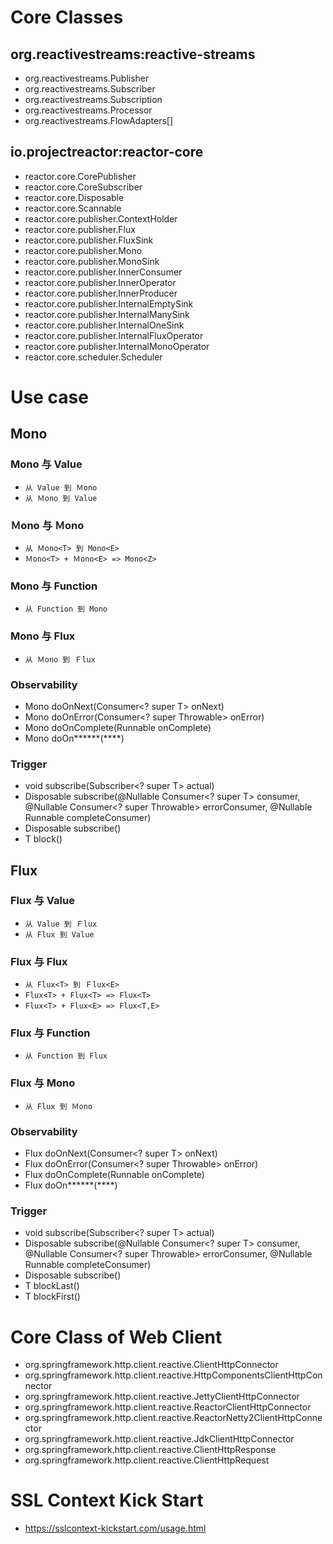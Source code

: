 # Core Classes
## org.reactivestreams:reactive-streams
- org.reactivestreams.Publisher
- org.reactivestreams.Subscriber
- org.reactivestreams.Subscription
- org.reactivestreams.Processor
- org.reactivestreams.FlowAdapters[]
## io.projectreactor:reactor-core
- reactor.core.CorePublisher
- reactor.core.CoreSubscriber
- reactor.core.Disposable
- reactor.core.Scannable
- reactor.core.publisher.ContextHolder
- reactor.core.publisher.Flux
- reactor.core.publisher.FluxSink
- reactor.core.publisher.Mono
- reactor.core.publisher.MonoSink
- reactor.core.publisher.InnerConsumer
- reactor.core.publisher.InnerOperator
- reactor.core.publisher.InnerProducer
- reactor.core.publisher.InternalEmptySink
- reactor.core.publisher.InternalManySink
- reactor.core.publisher.InternalOneSink
- reactor.core.publisher.InternalFluxOperator
- reactor.core.publisher.InternalMonoOperator
- reactor.core.scheduler.Scheduler


# Use case
## Mono
### Mono 与 Value
- ```从 Value 到 Ｍono```
- ```从 Ｍono 到 Value```
### Ｍono 与 Ｍono
- ```从 Ｍono<T> 到 Mono<E>```
- ```Ｍono<T> + Ｍono<E> => Mono<Z>```
### Mono 与 Function
- ```从 Function 到 Mono```
### Mono 与 Flux
- ```从 Ｍono 到 Ｆlux```
### Observability
- Mono<T> doOnNext(Consumer<? super T> onNext)
- Mono<T> doOnError(Consumer<? super Throwable> onError)
- Mono<T> doOnComplete(Runnable onComplete)
- Mono<T> doOn******(****)
### Trigger
- void subscribe(Subscriber<? super T> actual)
- Disposable subscribe(@Nullable Consumer<? super T> consumer, @Nullable Consumer<? super Throwable> errorConsumer, @Nullable Runnable completeConsumer)
- Disposable subscribe()
- T block()

## Flux
### Flux 与 Value
- ```从 Value 到 Ｆlux```
- ```从 Flux 到 Value```
### Flux 与 Flux
- ```从 Flux<T> 到 Ｆlux<E>```
- ```Flux<T> + Flux<T> => Flux<T>```
- ```Flux<T> + Flux<E> => Flux<T,E>```
### Flux 与 Function
- ```从 Function 到 Flux```
### Flux 与 Mono
- ```从 Flux 到 Ｍono```
###  Observability
- Flux<T> doOnNext(Consumer<? super T> onNext)
- Flux<T> doOnError(Consumer<? super Throwable> onError)
- Flux<T> doOnComplete(Runnable onComplete)
- Flux<T> doOn******(****)
### Trigger
- void subscribe(Subscriber<? super T> actual)
- Disposable subscribe(@Nullable Consumer<? super T> consumer, @Nullable Consumer<? super Throwable> errorConsumer, @Nullable Runnable completeConsumer)
- Disposable subscribe()
- T blockLast()
- T blockFirst()


# Core Class of Web Client
- org.springframework.http.client.reactive.ClientHttpConnector
- org.springframework.http.client.reactive.HttpComponentsClientHttpConnector
- org.springframework.http.client.reactive.JettyClientHttpConnector
- org.springframework.http.client.reactive.ReactorClientHttpConnector
- org.springframework.http.client.reactive.ReactorNetty2ClientHttpConnector
- org.springframework.http.client.reactive.JdkClientHttpConnector
- org.springframework.http.client.reactive.ClientHttpResponse
- org.springframework.http.client.reactive.ClientHttpRequest


# SSL Context Kick Start
- https://sslcontext-kickstart.com/usage.html